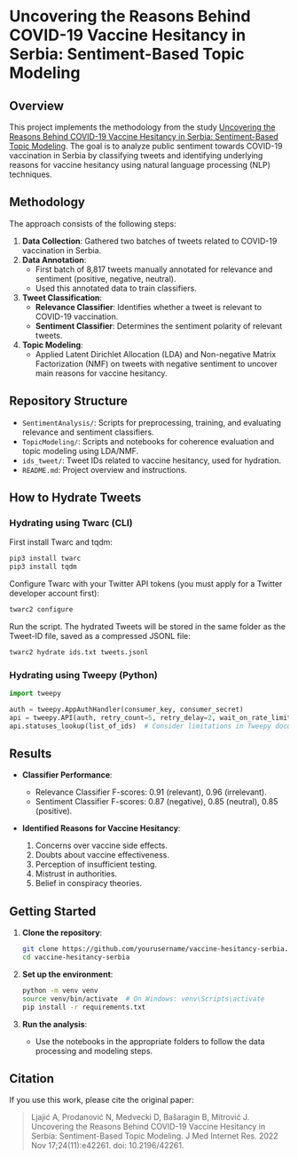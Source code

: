 # Uncovering the Reasons Behind COVID-19 Vaccine Hesitancy in Serbia: Sentiment-Based Topic Modeling

## Overview

This project implements the methodology from the study [Uncovering the Reasons Behind COVID-19 Vaccine Hesitancy in Serbia: Sentiment-Based Topic Modeling](https://pubmed.ncbi.nlm.nih.gov/36301673/). The goal is to analyze public sentiment towards COVID-19 vaccination in Serbia by classifying tweets and identifying underlying reasons for vaccine hesitancy using natural language processing (NLP) techniques.

## Methodology

The approach consists of the following steps:

1. **Data Collection**: Gathered two batches of tweets related to COVID-19 vaccination in Serbia.
2. **Data Annotation**:
   - First batch of 8,817 tweets manually annotated for relevance and sentiment (positive, negative, neutral).
   - Used this annotated data to train classifiers.
3. **Tweet Classification**:
   - **Relevance Classifier**: Identifies whether a tweet is relevant to COVID-19 vaccination.
   - **Sentiment Classifier**: Determines the sentiment polarity of relevant tweets.
4. **Topic Modeling**:
   - Applied Latent Dirichlet Allocation (LDA) and Non-negative Matrix Factorization (NMF) on tweets with negative sentiment to uncover main reasons for vaccine hesitancy.

## Repository Structure

- `SentimentAnalysis/`: Scripts for preprocessing, training, and evaluating relevance and sentiment classifiers.
- `TopicModeling/`: Scripts and notebooks for coherence evaluation and topic modeling using LDA/NMF.
- `ids_tweet/`: Tweet IDs related to vaccine hesitancy, used for hydration.
- `README.md`: Project overview and instructions.

## How to Hydrate Tweets

### Hydrating using Twarc (CLI)

First install Twarc and tqdm:

```bash
pip3 install twarc
pip3 install tqdm
```

Configure Twarc with your Twitter API tokens (you must apply for a Twitter developer account first):

```bash
twarc2 configure
```

Run the script. The hydrated Tweets will be stored in the same folder as the Tweet-ID file, saved as a compressed JSONL file:

```bash
twarc2 hydrate ids.txt tweets.jsonl
```

### Hydrating using Tweepy (Python)

```python
import tweepy

auth = tweepy.AppAuthHandler(consumer_key, consumer_secret)
api = tweepy.API(auth, retry_count=5, retry_delay=2, wait_on_rate_limit=True, wait_on_rate_limit_notify=True)
api.statuses_lookup(list_of_ids)  # Consider limitations in Tweepy documentation
```

## Results

- **Classifier Performance**:
  - Relevance Classifier F-scores: 0.91 (relevant), 0.96 (irrelevant).
  - Sentiment Classifier F-scores: 0.87 (negative), 0.85 (neutral), 0.85 (positive).

- **Identified Reasons for Vaccine Hesitancy**:
  1. Concerns over vaccine side effects.
  2. Doubts about vaccine effectiveness.
  3. Perception of insufficient testing.
  4. Mistrust in authorities.
  5. Belief in conspiracy theories.

## Getting Started

1. **Clone the repository**:
   ```bash
   git clone https://github.com/yourusername/vaccine-hesitancy-serbia.git
   cd vaccine-hesitancy-serbia
   ```

2. **Set up the environment**:
   ```bash
   python -m venv venv
   source venv/bin/activate  # On Windows: venv\Scripts\activate
   pip install -r requirements.txt
   ```

3. **Run the analysis**:
   - Use the notebooks in the appropriate folders to follow the data processing and modeling steps.

## Citation

If you use this work, please cite the original paper:

> Ljajić A, Prodanović N, Medvecki D, Bašaragin B, Mitrović J. Uncovering the Reasons Behind COVID-19 Vaccine Hesitancy in Serbia: Sentiment-Based Topic Modeling. J Med Internet Res. 2022 Nov 17;24(11):e42261. doi: 10.2196/42261.
